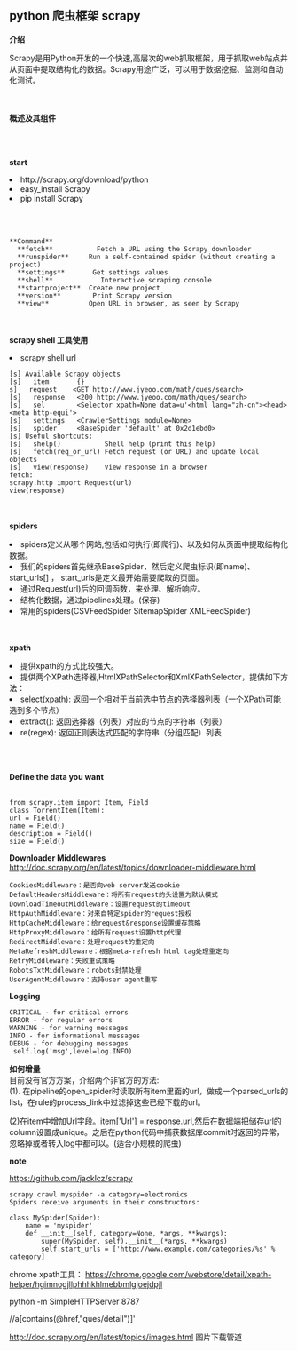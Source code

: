 ## python 爬虫框架 scrapy ##

**介绍**

Scrapy是用Python开发的一个快速,高层次的web抓取框架，用于抓取web站点并从页面中提取结构化的数据。Scrapy用途广泛，可以用于数据挖掘、监测和自动化测试。

</br></br>
**概述及其组件**

<img src="http://jbcdn1.b0.upaiyun.com/2014/03/scrapy.png" alt="">

</br></br>
**start**
<li>http://scrapy.org/download/python</li>
<li>easy_install Scrapy</li>
<li>pip install Scrapy</li>
 

</br></br>
```
**Command**
  **fetch**           Fetch a URL using the Scrapy downloader 
  **runspider**     Run a self-contained spider (without creating a project)
  **settings**       Get settings values
  **shell**            Interactive scraping console
  **startproject**  Create new project
  **version**        Print Scrapy version
  **view**          Open URL in browser, as seen by Scrapy
```
</br></br>
**scrapy shell 工具使用**
<li> scrapy shell url</li>

```
[s] Available Scrapy objects
[s]   item       {}
s]   request    <GET http://www.jyeoo.com/math/ques/search>
[s]   response   <200 http://www.jyeoo.com/math/ques/search>
[s]   sel        <Selector xpath=None data=u'<html lang="zh-cn"><head><meta http-equi'>
[s]   settings   <CrawlerSettings module=None>
[s]   spider     <BaseSpider 'default' at 0x2d1ebd0>
[s] Useful shortcuts:
[s]   shelp()           Shell help (print this help)
[s]   fetch(req_or_url) Fetch request (or URL) and update local objects
[s]   view(response)    View response in a browser
fetch:
scrapy.http import Request(url)
view(response)
```


</br></br>
**spiders**
<li>spiders定义从哪个网站,包括如何执行(即爬行)、以及如何从页面中提取结构化数据。</li>

<li>我们的spiders首先继承BaseSpider，然后定义爬虫标识(即name)、start_urls[] ，
start_urls是定义最开始需要爬取的页面。</li>

<li>通过Request(url)后的回调函数，来处理、解析响应。</li>

<li>结构化数据，通过pipelines处理。(保存)</li>

<li>常用的spiders(CSVFeedSpider SitemapSpider  XMLFeedSpider)</li>



</br></br>
**xpath**
<li>提供xpath的方式比较强大。</li>

<li>提供两个XPath选择器,HtmlXPathSelector和XmlXPathSelector，提供如下方法：</li>

<li>select(xpath): 返回一个相对于当前选中节点的选择器列表（一个XPath可能选到多个节点）</li>

<li>extract(): 返回选择器（列表）对应的节点的字符串（列表）</li>

<li>re(regex): 返回正则表达式匹配的字符串（分组匹配）列表</li>


</br></br>

**Define the data you want**</br></br>
```
from scrapy.item import Item, Field
class TorrentItem(Item):
url = Field()
name = Field()
description = Field()
size = Field()
```

**Downloader Middlewares**    http://doc.scrapy.org/en/latest/topics/downloader-middleware.html

```
CookiesMiddleware：是否向web server发送cookie
DefaultHeadersMiddleware：将所有request的头设置为默认模式
DownloadTimeoutMiddleware：设置request的timeout
HttpAuthMiddleware：对来自特定spider的request授权
HttpCacheMiddleware：给request&response设置缓存策略
HttpProxyMiddleware：给所有request设置http代理
RedirectMiddleware：处理request的重定向
MetaRefreshMiddleware：根据meta-refresh html tag处理重定向
RetryMiddleware：失败重试策略
RobotsTxtMiddleware：robots封禁处理
UserAgentMiddleware：支持user agent重写
```

**Logging**
```
CRITICAL - for critical errors
ERROR - for regular errors
WARNING - for warning messages
INFO - for informational messages
DEBUG - for debugging messages
 self.log('msg',level=log.INFO)
```      


**如何增量**</br>
目前没有官方方案，介绍两个非官方的方法:</br>
(1). 在pipeline的open_spider时读取所有item里面的url，做成一个parsed_urls的list，在rule的process_link中过滤掉这些已经下载的url。

(2)在item中增加Url字段。item['Url'] = response.url,然后在数据端把储存url的column设置成unique。之后在python代码中捕获数据库commit时返回的异常，忽略掉或者转入log中都可以。(适合小规模的爬虫)



**note**</br>


https://github.com/jacklcz/scrapy

```
scrapy crawl myspider -a category=electronics
Spiders receive arguments in their constructors:

class MySpider(Spider):
    name = 'myspider'
    def __init__(self, category=None, *args, **kwargs):
        super(MySpider, self).__init__(*args, **kwargs)
        self.start_urls = ['http://www.example.com/categories/%s' % category]

```

chrome xpath工具：
https://chrome.google.com/webstore/detail/xpath-helper/hgimnogjllphhhkhlmebbmlgjoejdpjl

python -m SimpleHTTPServer 8787

//a[contains(@href,"ques/detail")]'

http://doc.scrapy.org/en/latest/topics/images.html 图片下载管道


